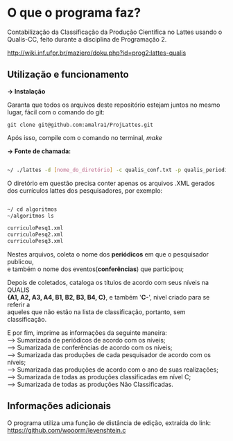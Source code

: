 # O que o programa faz?

  Contabilização da Classificação da Produção Científica no Lattes usando o Qualis-CC,
feito durante a disciplina de Programação 2.  
  
http://wiki.inf.ufpr.br/maziero/doku.php?id=prog2:lattes-qualis

## Utilização e funcionamento
  
  **-> Instalação**  
  
  Garanta que todos os arquivos deste repositório estejam juntos no mesmo lugar, fácil com o comando do git:
  
  ```
  git clone git@github.com:amalra1/ProjLattes.git
  ```
  Após isso, compile com o comando no terminal, *make*  

  **-> Fonte de chamada:**  
  
  ```bash
  
  ~/ ./lattes -d [nome_do_diretório] -c qualis_conf.txt -p qualis_periodicos.txt
  
  ```
  O diretório em questão precisa conter apenas os arquivos .XML gerados dos currículos lattes 
  dos pesquisadores, por exemplo:
  
  ```bash
  
  ~/ cd algoritmos
  ~/algoritmos ls
  
  curriculoPesq1.xml
  curriculoPesq2.xml
  curriculoPesq3.xml
  
  ```  
  Nestes arquivos, coleta o nome dos **periódicos** em que o pesquisador publicou,  
  e também o nome dos eventos(**conferências**) que participou;  
    
  Depois de coletados, cataloga os títulos de acordo com seus níveis na QUALIS  
  **{A1, A2, A3, A4, B1, B2, B3, B4, C}**, e também '**C-**', nivel criado para se referir a   
  aqueles que não estão na lista de classificação, portanto, sem classificação.  
    
  E por fim, imprime as informações da seguinte maneira:  
  --> Sumarizada de periódicos de acordo com os níveis;  
  --> Sumarizada de conferências de acordo com os níveis;  
  --> Sumarizada das produções de cada pesquisador de acordo com os níveis;  
  --> Sumarizada das produções de acordo com o ano de suas realizações;  
  --> Sumarizada de todas as produções classificadas em nível C;  
  --> Sumarizada de todas as produções Não Classificadas.  
  

## Informações adicionais

  O programa utiliza uma função de distância de edição, extraída do link:
https://github.com/wooorm/levenshtein.c

